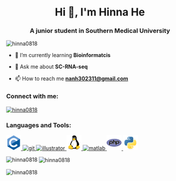<h1 align="center">Hi 👋, I'm Hinna He</h1>
<h3 align="center">A junior student in Southern Medical University</h3>

<p align="left"> <img src="https://komarev.com/ghpvc/?username=hinna0818&label=Profile%20views&color=0e75b6&style=flat" alt="hinna0818" /> </p>

- 🌱 I’m currently learning **Bioinformatcis**

- 💬 Ask me about **SC-RNA-seq**

- 📫 How to reach me **nanh302311@gmail.com**

<h3 align="left">Connect with me:</h3>
<p align="left">
<a href="https://kaggle.com/hinna0818" target="blank"><img align="center" src="https://raw.githubusercontent.com/rahuldkjain/github-profile-readme-generator/master/src/images/icons/Social/kaggle.svg" alt="hinna0818" height="30" width="40" /></a>
</p>

<h3 align="left">Languages and Tools:</h3>
<p align="left"> <a href="https://www.cprogramming.com/" target="_blank" rel="noreferrer"> <img src="https://raw.githubusercontent.com/devicons/devicon/master/icons/c/c-original.svg" alt="c" width="40" height="40"/> </a> <a href="https://git-scm.com/" target="_blank" rel="noreferrer"> <img src="https://www.vectorlogo.zone/logos/git-scm/git-scm-icon.svg" alt="git" width="40" height="40"/> </a> <a href="https://www.adobe.com/in/products/illustrator.html" target="_blank" rel="noreferrer"> <img src="https://www.vectorlogo.zone/logos/adobe_illustrator/adobe_illustrator-icon.svg" alt="illustrator" width="40" height="40"/> </a> <a href="https://www.linux.org/" target="_blank" rel="noreferrer"> <img src="https://raw.githubusercontent.com/devicons/devicon/master/icons/linux/linux-original.svg" alt="linux" width="40" height="40"/> </a> <a href="https://www.mathworks.com/" target="_blank" rel="noreferrer"> <img src="https://upload.wikimedia.org/wikipedia/commons/2/21/Matlab_Logo.png" alt="matlab" width="40" height="40"/> </a> <a href="https://www.php.net" target="_blank" rel="noreferrer"> <img src="https://raw.githubusercontent.com/devicons/devicon/master/icons/php/php-original.svg" alt="php" width="40" height="40"/> </a> <a href="https://www.python.org" target="_blank" rel="noreferrer"> <img src="https://raw.githubusercontent.com/devicons/devicon/master/icons/python/python-original.svg" alt="python" width="40" height="40"/> </a> </p>

<p><img align="left" src="https://github-readme-stats.vercel.app/api/top-langs?username=hinna0818&show_icons=true&locale=en&layout=compact" alt="hinna0818" /></p>

<p>&nbsp;<img align="center" src="https://github-readme-stats.vercel.app/api?username=hinna0818&show_icons=true&locale=en" alt="hinna0818" /></p>

<p><img align="center" src="https://github-readme-streak-stats.herokuapp.com/?user=hinna0818&" alt="hinna0818" /></p>
